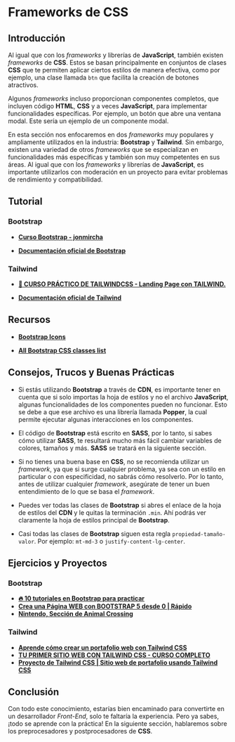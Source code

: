 # Frameworks de CSS

## Introducción

Al igual que con los _frameworks_ y librerías de **JavaScript**, también existen _frameworks_ de **CSS**. Estos se basan principalmente en conjuntos de clases **CSS** que te permiten aplicar ciertos estilos de manera efectiva, como por ejemplo, una clase llamada `btn` que facilita la creación de botones atractivos.

Algunos _frameworks_ incluso proporcionan componentes completos, que incluyen código **HTML**, **CSS** y a veces **JavaScript**, para implementar funcionalidades específicas. Por ejemplo, un botón que abre una ventana modal. Este sería un ejemplo de un componente modal.

En esta sección nos enfocaremos en dos _frameworks_ muy populares y ampliamente utilizados en la industria: **Bootstrap** y **Tailwind**. Sin embargo, existen una variedad de otros _frameworks_ que se especializan en funcionalidades más específicas y también son muy competentes en sus áreas. Al igual que con los _frameworks_ y librerías de **JavaScript**, es importante utilizarlos con moderación en un proyecto para evitar problemas de rendimiento y compatibilidad.

## Tutorial

### Bootstrap

-   **[Curso Bootstrap - jonmircha](https://www.youtube.com/watch?v=ng8ur8KNrpU)**

-   **[Documentación oficial de Bootstrap](https://getbootstrap.com/docs/5.3/getting-started/introduction/)**

### Tailwind

-   **[🚀 CURSO PRÁCTICO DE TAILWINDCSS - Landing Page con TAILWIND.](https://www.youtube.com/watch?v=VcIQviqWDRs)**

-   **[Documentación oficial de Tailwind](https://tailwindcss.com/docs/installation)**

## Recursos

-   **[Bootstrap Icons](https://icons.getbootstrap.com)**

-   **[All Bootstrap CSS classes list](https://bootstrapshuffle.com/classes)**

## Consejos, Trucos y Buenas Prácticas

-   Si estás utilizando **Bootstrap** a través de **CDN**, es importante tener en cuenta que si solo importas la hoja de estilos y no el archivo **JavaScript**, algunas funcionalidades de los componentes pueden no funcionar. Esto se debe a que ese archivo es una librería llamada **Popper**, la cual permite ejecutar algunas interacciones en los componentes.

-   El código de **Bootstrap** está escrito en **SASS**, por lo tanto, si sabes cómo utilizar **SASS**, te resultará mucho más fácil cambiar variables de colores, tamaños y más. **SASS** se tratará en la siguiente sección.

-   Si no tienes una buena base en **CSS**, no se recomienda utilizar un _framework_, ya que si surge cualquier problema, ya sea con un estilo en particular o con especificidad, no sabrás cómo resolverlo. Por lo tanto, antes de utilizar cualquier _framework_, asegúrate de tener un buen entendimiento de lo que se basa el _framework_.

-   Puedes ver todas las clases de **Bootstrap** si abres el enlace de la hoja de estilos del **CDN** y le quitas la terminación `.min`. Ahí podrás ver claramente la hoja de estilos principal de **Bootstrap**.

-   Casi todas las clases de **Bootstrap** siguen esta regla `propiedad-tamaño-valor`. Por ejemplo: `mt-md-3` o `justify-content-lg-center`.

## Ejercicios y Proyectos

### Bootstrap

-   **[🔥 10 tutoriales en Bootstrap para practicar](https://www.youtube.com/watch?v=7sDWDVODy8c)**
-   **[Crea una Página WEB con BOOTSTRAP 5 desde 0 | Rápido](https://www.youtube.com/watch?v=A5MF1mwmgRI)**
-   **[Nintendo, Sección de Animal Crossing](https://www.youtube.com/watch?v=ZuOL_DoaG9k)**

### Tailwind

-   **[Aprende cómo crear un portafolio web con Tailwind CSS](https://www.youtube.com/watch?v=TC5s9p6T04c)**
-   **[TU PRIMER SITIO WEB CON TAILWIND CSS - CURSO COMPLETO](https://www.youtube.com/watch?v=VbYEtvXroqE)**
-   **[Proyecto de Tailwind CSS | Sitio web de portafolio usando Tailwind CSS](https://www.youtube.com/watch?v=cdDW0_KXlHQ)**

## Conclusión

Con todo este conocimiento, estarías bien encaminado para convertirte en un desarrollador _Front-End_, solo te faltaría la experiencia. Pero ya sabes, ¡todo se aprende con la práctica! En la siguiente sección, hablaremos sobre los preprocesadores y postprocesadores de **CSS**.
